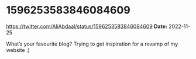 # 1596253583846084609
https://twitter.com/AliAbdaal/status/1596253583846084609
**Date:** 2022-11-25

What’s your favourite blog? Trying to get inspiration for a revamp of my website :)
